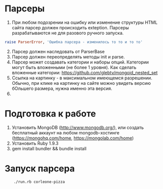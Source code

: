 Парсеры
==========

1. При любом подозрении на ошибку или изменение структуры HTML сайта парсер должен происходить exteption. Парсеры разрабатываются не для разового ручного запуска.
```ruby
raise ParserError, 'Ошибка парсера - изменилось то то и то то'
```
2. Парсер должен наследовать от ParserBase
3. Парсер должен переопределять методы init и parse.
4. Парсер может создавать категории и наборы опций. Категории могут быть вложенными (не более 1 уровня). Как сделать вложенные категории: https://github.com/glebtv/mongoid_nested_set
5. Ссылка на картинку - в максимальном имеющемся разрешении. Обычно, при клике на картинку на сайте можно увидеть версию бОльшего размера, нужна именно эта версия.
6. 

Подготовка к работе
==========
1. Установить MongoDB (http://www.mongodb.org/), или создать бесплатный аккаунт на любом mongodb-хостинге (https://mongohq.com/home, https://mongolab.com/home)
2. Установить Ruby 1.9.3
3. gem install bundler && bundle install

Запуск парсера
==========
```
    ./run.rb corleone-pizza
```

